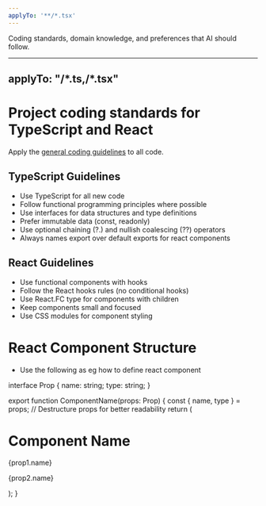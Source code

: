 ```yaml
---
applyTo: '**/*.tsx'
---
```

Coding standards, domain knowledge, and preferences that AI should follow.

---
applyTo: "**/*.ts,**/*.tsx"
---
# Project coding standards for TypeScript and React

Apply the [general coding guidelines](./general-coding.instructions.md) to all code.

## TypeScript Guidelines
- Use TypeScript for all new code
- Follow functional programming principles where possible
- Use interfaces for data structures and type definitions
- Prefer immutable data (const, readonly)
- Use optional chaining (?.) and nullish coalescing (??) operators
- Always names export over default exports for react components

## React Guidelines
- Use functional components with hooks
- Follow the React hooks rules (no conditional hooks)
- Use React.FC type for components with children
- Keep components small and focused
- Use CSS modules for component styling

# React Component Structure
- Use the following as eg how to define react component

interface Prop {
    name: string;
    type: string;
}

export function ComponentName(props: Prop) {
    const { name, type } = props;
    // Destructure props for better readability
    return (
        <div>
            <h1>Component Name</h1>
            <p>{prop1.name}</p>
            <p>{prop2.name}</p>
        </div>
    );
}